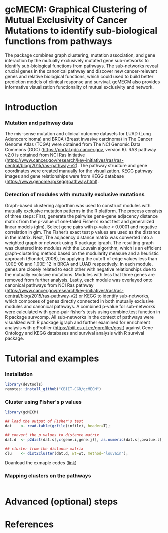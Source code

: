 # gcMECM: Graphical Clustering of Mutual Exclusivity of Cancer Mutations to identify sub-biological functions from pathways

The package combines graph clustering, mutation association, and gene interaction 
by the mutually exclusively mutated gene sub-networks to identify sub-biological functions from 
pathways. The sub-networks reveal 
crucial genes in the canonical pathway and discover new cancer-relevant genes and relative biological 
functions, which could used to build better prediction models of clinical response and survival. 
gcMECM also provides informative visualization functionality of mutual exclusivity and network.

# Introduction

### Mutation and pathway data
The mis-sense mutation and clinical outcome datasets for LUAD (Lung Adenocarcinoma) and BRCA (Breast invasive carcinoma) in The Cancer Genome Atlas (TCGA) were obtained from The NCI Genomic Data Commons (GDC) (https://portal.gdc.cancer.gov, version 6). RAS pathway v2.0 is obtained from NCI Ras Initiative  (https://www.cancer.gov/research/key-initiatives/ras/ras-central/blog/2015/ras-pathway-v2). The pathway structure and gene coordinates were created manually for the visualization. KEGG pathway images and gene relationships were from KEGG database (https://www.genome.jp/kegg/pathway.html).

### Detection of modules with mutually exclusive mutations 

Graph-based clustering algorthim was used to construct modules with mutually exclusive mutation patterns in the R platform. The process consists of three steps: First, generate the pairwise gene-gene adjacency distance matrix from the p-value of one-tailed Fisher’s exact test and generalized linear models (glm). Select gene pairs with p-value < 0.0001 and negative correlation in glm. The Fisher’s exact test p values are used as the distance in the matrix. Next, The adjacency distance matrix was converted into a weighted graph or network using R package igraph. The resulting graph was clustered into modules with the Louvain algorithm, which is an efficient graph-clustering method based on the modularity measure and a heuristic approach (Blondel, 2008), by applying the cutoff of edge values less than 1.00E-08 and 1.00E-12 in BRCA and LUAD respectively. In each module, genes are closely related to each other with negative relationships due to the mutually exclusive mutations. Modules with less that three genes are removed from further analysis. Lastly, each module was overlayed onto canonical pathways from NCI Ras pathway (https://www.cancer.gov/research/key-initiatives/ras/ras-central/blog/2015/ras-pathway-v2) or KEGG to identify sub-networks, which composes of genes directly connected in both mutually exclusive modules and canonical pathways. A combined p-value for sub-networks were calculated with gene-pair fisher’s tests using combine.test function in R package survcomp. All sub-networks in the context of pathways were visualized with R package igraph and further examined for enrichment analysis with g:Profiler (https://biit.cs.ut.ee/gprofiler/gost) against Gene Ontology and KEGG databases and survival analysis with R survival package.

# Tutorial and examples
### Installation
``` r
library(devtools)
remotes::install_github("CBIIT-CGR/gcMECM")
``` 
  
### Cluster using Fisher's p values
```r
library(gcMECM)

## load the output of Fisher's test
dat    <- read.table(gzfile(infile), header=T);

## convert the p values to distance matrix
dat.d  <- p2dist(dat.s[,c(gene.i,gene.j)], as.numeric(dat.s[,pvalue.l]));

## cluster from the distance matrix 
clu    <- dist2cluster(dat.d, wt=wt, method="louvain");
```
Doanload the exmaple codes ([link](examples/02p2cluster.R))
### Mapping clusters on the pathways
```r

```

# Advanced (optional) steps

# References
